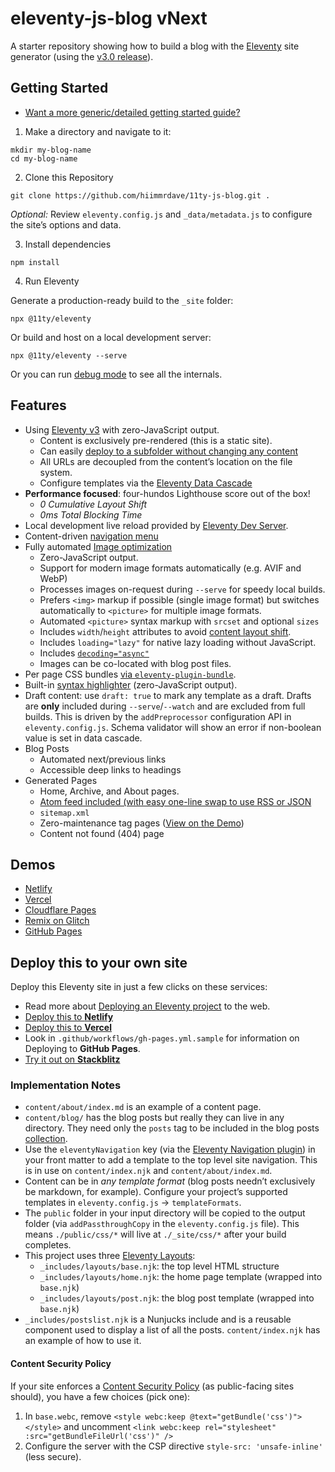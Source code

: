 # eleventy-js-blog vNext

A starter repository showing how to build a blog with the [Eleventy](https://www.11ty.dev/) site generator (using the [v3.0 release](https://github.com/11ty/eleventy/releases/tag/v3.0.0)).

## Getting Started

* [Want a more generic/detailed getting started guide?](https://www.11ty.dev/docs/getting-started/)

1. Make a directory and navigate to it:

```
mkdir my-blog-name
cd my-blog-name
```

2. Clone this Repository

```
git clone https://github.com/hiimmrdave/11ty-js-blog.git .
```

_Optional:_ Review `eleventy.config.js` and `_data/metadata.js` to configure the site’s options and data.

3. Install dependencies

```
npm install
```

4. Run Eleventy

Generate a production-ready build to the `_site` folder:

```
npx @11ty/eleventy
```

Or build and host on a local development server:

```
npx @11ty/eleventy --serve
```

Or you can run [debug mode](https://www.11ty.dev/docs/debugging/) to see all the internals.

## Features

- Using [Eleventy v3](https://github.com/11ty/eleventy/releases/tag/v3.0.0) with zero-JavaScript output.
	- Content is exclusively pre-rendered (this is a static site).
	- Can easily [deploy to a subfolder without changing any content](https://www.11ty.dev/docs/plugins/html-base/)
	- All URLs are decoupled from the content’s location on the file system.
	- Configure templates via the [Eleventy Data Cascade](https://www.11ty.dev/docs/data-cascade/)
- **Performance focused**: four-hundos Lighthouse score out of the box!
	- _0 Cumulative Layout Shift_
	- _0ms Total Blocking Time_
- Local development live reload provided by [Eleventy Dev Server](https://www.11ty.dev/docs/dev-server/).
- Content-driven [navigation menu](https://www.11ty.dev/docs/plugins/navigation/)
- Fully automated [Image optimization](https://www.11ty.dev/docs/plugins/image/)
	- Zero-JavaScript output.
	- Support for modern image formats automatically (e.g. AVIF and WebP)
	- Processes images on-request during `--serve` for speedy local builds.
	- Prefers `<img>` markup if possible (single image format) but switches automatically to `<picture>` for multiple image formats.
	- Automated `<picture>` syntax markup with `srcset` and optional `sizes`
	- Includes `width`/`height` attributes to avoid [content layout shift](https://web.dev/cls/).
	- Includes `loading="lazy"` for native lazy loading without JavaScript.
	- Includes [`decoding="async"`](https://developer.mozilla.org/en-US/docs/Web/API/HTMLImageElement/decoding)
	- Images can be co-located with blog post files.
- Per page CSS bundles [via `eleventy-plugin-bundle`](https://github.com/11ty/eleventy-plugin-bundle).
- Built-in [syntax highlighter](https://www.11ty.dev/docs/plugins/syntaxhighlight/) (zero-JavaScript output).
- Draft content: use `draft: true` to mark any template as a draft. Drafts are **only** included during `--serve`/`--watch` and are excluded from full builds. This is driven by the `addPreprocessor` configuration API in `eleventy.config.js`. Schema validator will show an error if non-boolean value is set in data cascade.
- Blog Posts
	- Automated next/previous links
	- Accessible deep links to headings
- Generated Pages
	- Home, Archive, and About pages.
	- [Atom feed included (with easy one-line swap to use RSS or JSON](https://www.11ty.dev/docs/plugins/rss/)
	- `sitemap.xml`
	- Zero-maintenance tag pages ([View on the Demo](https://eleventy-base-blog.netlify.app/tags/))
	- Content not found (404) page

## Demos

- [Netlify](https://eleventy-base-blog.netlify.app/)
- [Vercel](https://demo-base-blog.11ty.dev/)
- [Cloudflare Pages](https://eleventy-base-blog-d2a.pages.dev/)
- [Remix on Glitch](https://glitch.com/~11ty-eleventy-base-blog)
- [GitHub Pages](https://11ty.github.io/eleventy-base-blog/)

## Deploy this to your own site

Deploy this Eleventy site in just a few clicks on these services:

- Read more about [Deploying an Eleventy project](https://www.11ty.dev/docs/deployment/) to the web.
- [Deploy this to **Netlify**](https://app.netlify.com/start/deploy?repository=https://github.com/hiimmrdave/eleventy-js-blog)
- [Deploy this to **Vercel**](https://vercel.com/import/project?template=hiimmrdave%2Feleventy-js-blog)
- Look in `.github/workflows/gh-pages.yml.sample` for information on Deploying to **GitHub Pages**.
- [Try it out on **Stackblitz**](https://stackblitz.com/github/hiimmrdave/eleventy-js-blog)

### Implementation Notes

- `content/about/index.md` is an example of a content page.
- `content/blog/` has the blog posts but really they can live in any directory. They need only the `posts` tag to be included in the blog posts [collection](https://www.11ty.dev/docs/collections/).
- Use the `eleventyNavigation` key (via the [Eleventy Navigation plugin](https://www.11ty.dev/docs/plugins/navigation/)) in your front matter to add a template to the top level site navigation. This is in use on `content/index.njk` and `content/about/index.md`.
- Content can be in _any template format_ (blog posts needn’t exclusively be markdown, for example). Configure your project’s supported templates in `eleventy.config.js` -> `templateFormats`.
- The `public` folder in your input directory will be copied to the output folder (via `addPassthroughCopy` in the `eleventy.config.js` file). This means `./public/css/*` will live at `./_site/css/*` after your build completes.
- This project uses three [Eleventy Layouts](https://www.11ty.dev/docs/layouts/):
	- `_includes/layouts/base.njk`: the top level HTML structure
	- `_includes/layouts/home.njk`: the home page template (wrapped into `base.njk`)
	- `_includes/layouts/post.njk`: the blog post template (wrapped into `base.njk`)
- `_includes/postslist.njk` is a Nunjucks include and is a reusable component used to display a list of all the posts. `content/index.njk` has an example of how to use it.

#### Content Security Policy

If your site enforces a [Content Security Policy](https://developer.mozilla.org/en-US/docs/Web/HTTP/CSP) (as public-facing sites should), you have a few choices (pick one):

1. In `base.webc`, remove `<style webc:keep @text="getBundle('css')"></style>` and uncomment `<link webc:keep rel="stylesheet" :src="getBundleFileUrl('css')" />`
2. Configure the server with the CSP directive `style-src: 'unsafe-inline'` (less secure).
